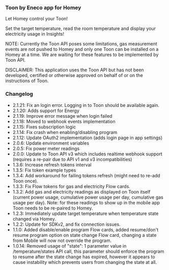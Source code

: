 ### Toon by Eneco app for Homey

Let Homey control your Toon!

Set the target temperature, read the room temperature and display your electricity usage in Insights!

NOTE: Currently the Toon API poses some limitations, gas measurement events are not pushed to Homey and only one Toon can be installed on a Homey at a time. We are waiting for these features to be implemented by Toon API.

DISCLAIMER: This application uses the Toon API but has not been developed, certified or otherwise approved on behalf of or on the instructions of Toon.

### Changelog
- 2.1.21: Fix an login error. Logging in to Toon should be available again.
- 2.1.20: Adds support for Energy
- 2.1.19: Improve error message when login failed
- 2.1.18: Moved to webhook events implementation
- 2.1.15: Fixes subscription logic
- 2.1.14: Fix crash when enabling/disabling program
- 2.1.12: Update OAuth2 implementation (adds login page in app settings)
- 2.0.6: Update environment variables
- 2.0.5: Fix power meter readings
- 2.0.0: Update to Toon API v3 which includes realtime webhook support (requires a re-pair due to API v1 and v3 incompatibilities)
- 1.3.6: Increase refresh tokens interval
- 1.3.5: Fix token example types
- 1.3.4: Add workaround for failing tokens refresh (might need to re-add Toon once).
- 1.3.3: Fix Flow tokens for gas and electricity Flow cards.
- 1.3.2: Add gas and electricity readings as displayed on Toon itself (current power usage, cumulative power usage per day, cumulative gas usage per day). Note: for these readings to show up in the mobile app Toon needs to be re-paired to Homey.
- 1.2.3: Immediately update target temperature when temperature state changed via Homey.
- 1.2.2: Update for SDKv2, and fix connection issues.
- 1.1.0: Added disable/enable program Flow cards, added resume/don't resume program option on state change Flow card, changing a state from Mobile will now not override the program.
- 1.0.14: Removed usage of "state": 1 parameter value in /temperature/states API call, this parameter should enforce the program to resume after the state change has expired, however it appears to cause instability which prevents users from changing the state at all.